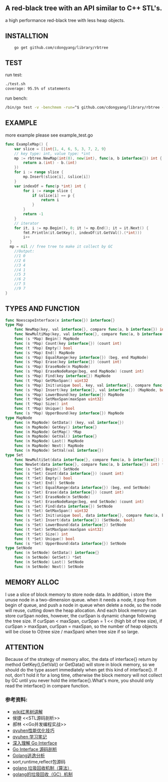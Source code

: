 ## A red-black tree with an API similar to C++ STL's.
a high performance red-black tree with less heap objects.
## INSTALLTION
```
    go get github.com/cdongyang/library/rbtree
```
## TEST
run test:
```sh
./test.sh
coverage: 95.5% of statements
```
run bench:
```sh
/bin/go test -v -benchmem -run=^$ github.com/cdongyang/library/rbtree -bench ^Benchmark$
```
## EXAMPLE
more example please see example_test.go
```go
func ExampleMap() {
	var slice = []int{1, 4, 6, 5, 3, 7, 2, 9}
	// key type: int, value type: *int
	mp := rbtree.NewMap(int(0), new(int), func(a, b interface{}) int {
		return a.(int) - b.(int)
	})
	for i := range slice {
		mp.Insert(slice[i], &slice[i])
	}
	var indexOf = func(p *int) int {
		for i := range slice {
			if &slice[i] == p {
				return i
			}
		}
		return -1
	}
	// iterator
	for it, i := mp.Begin(), 0; it != mp.End(); it = it.Next() {
		fmt.Println(it.GetKey(), indexOf(it.GetVal().(*int)))
		i++
  }
  mp = nil // free tree to make it collect by GC
	//Output:
	//1 0
	//2 6
	//3 4
	//4 1
	//5 3
	//6 2
	//7 5
	//9 7
}
```

## TYPES AND FUNCTION
```go
func NoescapeInterface(x interface{}) interface{}
type Map
    func NewMap(key, val interface{}, compare func(a, b interface{}) int) *Map
    func NewMultiMap(key, val interface{}, compare func(a, b interface{}) int) *Map
    func (s *Map) Begin() MapNode
    func (s *Map) Count(key interface{}) (count int)
    func (t *Map) Empty() bool
    func (s *Map) End() MapNode
    func (s *Map) EqualRange(key interface{}) (beg, end MapNode)
    func (s *Map) Erase(key interface{}) (count int)
    func (s *Map) EraseNode(n MapNode)
    func (s *Map) EraseNodeRange(beg, end MapNode) (count int)
    func (s *Map) Find(key interface{}) MapNode
    func (t *Map) GetMaxSpan() uint32
    func (s *Map) Init(unique bool, key, val interface{}, compare func(a, b interface{}) int)
    func (s *Map) Insert(key interface{}, val interface{}) (MapNode, bool)
    func (s *Map) LowerBound(key interface{}) MapNode
    func (t *Map) SetMaxSpan(maxSpan uint32)
    func (t *Map) Size() int
    func (t *Map) Unique() bool
    func (s *Map) UpperBound(key interface{}) MapNode
type MapNode
    func (n MapNode) GetData() (key, val interface{})
    func (n MapNode) GetKey() interface{}
    func (n MapNode) GetMap() *Map
    func (n MapNode) GetVal() interface{}
    func (n MapNode) Last() MapNode
    func (n MapNode) Next() MapNode
    func (n MapNode) SetVal(val interface{})
type Set
    func NewMultiSet(data interface{}, compare func(a, b interface{}) int) *Set
    func NewSet(data interface{}, compare func(a, b interface{}) int) *Set
    func (s *Set) Begin() SetNode
    func (s *Set) Count(data interface{}) (count int)
    func (t *Set) Empty() bool
    func (s *Set) End() SetNode
    func (s *Set) EqualRange(data interface{}) (beg, end SetNode)
    func (s *Set) Erase(data interface{}) (count int)
    func (s *Set) EraseNode(n SetNode)
    func (s *Set) EraseNodeRange(beg, end SetNode) (count int)
    func (s *Set) Find(data interface{}) SetNode
    func (t *Set) GetMaxSpan() uint32
    func (s *Set) Init(unique bool, data interface{}, compare func(a, b interface{}) int)
    func (s *Set) Insert(data interface{}) (SetNode, bool)
    func (s *Set) LowerBound(data interface{}) SetNode
    func (t *Set) SetMaxSpan(maxSpan uint32)
    func (t *Set) Size() int
    func (t *Set) Unique() bool
    func (s *Set) UpperBound(data interface{}) SetNode
type SetNode
    func (n SetNode) GetData() interface{}
    func (n SetNode) GetSet() *Set
    func (n SetNode) Last() SetNode
    func (n SetNode) Next() SetNode
```

## MEMORY ALLOC
I use a slice of block memory to store node data. In addition, i store the unuse node in a two-dimension queue. when it needs a node, it pop from begin of queue, and push a node in queue when delete a node, so the node will reuse, cutting down the heap allocation. And each block memory can store curSpan nodes, however, the curSpan is dynamic change following the tree size. If curSpan < maxSpan, curSpan = 1 << (high bit of tree size), if curSpan > maxSpan, curSpan = maxSpan, so the number of heap objects will be close to O(tree size / maxSpan) when tree size if so large.

## ATTENTION
Because of the strategy of memory alloc, the data of interface{} return by method GetKey(),GetVal() or GetData() will store in block memory, so we should do the type assert immediately when get this kind of interface{}. If not, don't hold it for a long time, otherwise the block memory will not collect by GC until you never hold the interface{}.What's more, you should only read the interface{} in compare function.

### 参考资料:
- [wiki红黑树讲解]( https://zh.wikipedia.org/wiki/%E7%BA%A2%E9%BB%91%E6%A0%91)
- 侯捷 <<STL源码剖析>>
- 郝林 <<Go并发编程实战>>
- [qyuhen性能优化技巧](https://www.jianshu.com/u/44d32fdece77)
- [qyuhen 学习笔记](https://github.com/qyuhen/book)
- [深入理解 Go Interface](http://legendtkl.com/2017/06/12/understanding-golang-interface/)
- [Go Interface 源码剖析](http://legendtkl.com/2017/07/01/golang-interface-implement/)
- [Golang逃逸分析](https://gocn.io/article/355)
- sort,runtime,reflect包源码
- [golang 垃圾回收机制（算法）](https://lengzzz.com/note/gc-in-golang)
- [golang的垃圾回收（GC）机制]( http://blog.csdn.net/liangzhiyang/article/details/52670021)
